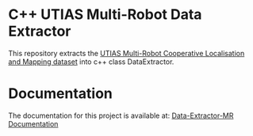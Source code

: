 # C++ UTIAS Multi-Robot Data Extractor
This repository extracts the [UTIAS Multi-Robot Cooperative Localisation and Mapping dataset](http://asrl.utias.utoronto.ca/datasets/mrclam/index.html) into c++ class DataExtractor.  
# Documentation 
The documentation for this project is available at: [Data-Extractor-MR Documentation](https://danielingham.github.io/Cooperative-Positioning-Data-Handler/)
